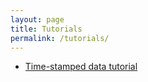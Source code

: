 ```yaml
---
layout: page
title: Tutorials
permalink: /tutorials/
---
```


* [Time-stamped data tutorial](tutorials/time-stamped-data.md)